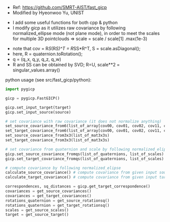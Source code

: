 
* Ref: https://github.com/SMRT-AIST/fast_gicp
* Modified by Hyeonwoo Yu, UNIST

- I add some useful functions for both cpp & python
- I modify gicp as it utilizes raw covariance by following normalized_ellipse mode (not plane mode), in order to meet the scales for multiple 3D pointclouds
=> scale = scale / scale[1] .max(1e-3)
  
* note that cov = R*S*(R*S)^T = R*SS*R^T, S = scale.asDiagonal();
* here, R = quaternion.toRotation();
* q = (q_x, q_y, q_z, q_w)
* R and SS can be obtained by SVD; R=U, scale**2 = singular_values.array()

python usage (see src/fast_gicp/python):

```python
import pygicp

gicp = pygicp.FastGICP()

gicp.set_input_target(target)
gicp.set_input_source(source)

# set covariance with raw covariance (it does not normalize anything)
set_source_covariance_from6(list_of_array[cov00, cov01, cov02, cov11, cov12, cov22])
set_target_covariance_from6(list_of_array[cov00, cov01, cov02, cov11, cov12, cov22])
set_source_covariance_from3x3(list_of_mat3x3s)
set_target_covariance_from3x3(list_of_mat3x3s)

# set covariance from quaternion and scale by following normalized_elipse
gicp.set_source_covariance_fromqs(list_of_quaternions, list_of_scales)
gicp.set_target_covariance_fromqs(list_of_quaternions, list_of_scales)

# compute covariance by following normalized_elipse
calculate_source_covariance() # compute covariance from given input source pointcloud
calculate_target_covariance() # compute covariance from given input target pointcloud

correspondences, sq_distances = gicp.get_target_correspondence()
covariances = get_source_covariances()
covariances = get_target_covariances()
rotations_quaternion = get_source_rotationsq()
rotations_quaternion = get_target_rotationsq()
scales = get_source_scales()
target = get_source_target()

```

